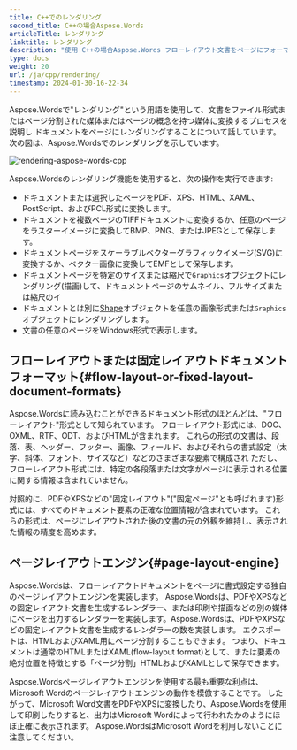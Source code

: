 ```yaml
---
title: C++でのレンダリング
second_title: C++の場合Aspose.Words
articleTitle: レンダリング
linktitle: レンダリング
description: "使用 C++の場合Aspose.Words フローレイアウト文書をページにフォーマットし、そのような文書または選択されたページを他の文書（PDF、HTML、XPSなど）に変換するレンダリング機能。）または画像（TIFF、PNG、SVGなど）。）表示、さらに変換、または印刷のためのフォーマット。"
type: docs
weight: 20
url: /ja/cpp/rendering/
timestamp: 2024-01-30-16-22-34
---
```


Aspose.Wordsで"レンダリング"という用語を使用して、文書をファイル形式またはページ分割された媒体またはページの概念を持つ媒体に変換するプロセスを説明し ドキュメントをページにレンダリングすることについて話しています。 次の図は、Aspose.Wordsでのレンダリングを示しています。

![rendering-aspose-words-cpp](rendering-1.png)

Aspose.Wordsのレンダリング機能を使用すると、次の操作を実行できます:

- ドキュメントまたは選択したページをPDF、XPS、HTML、XAML、PostScript、およびPCL形式に変換します。
- ドキュメントを複数ページのTIFFドキュメントに変換するか、任意のページをラスターイメージに変換してBMP、PNG、またはJPEGとして保存します。
- ドキュメントページをスケーラブルベクターグラフィックイメージ(SVG)に変換するか、ベクター画像に変換してEMFとして保存します。
- ドキュメントページを特定のサイズまたは縮尺で`Graphics`オブジェクトにレンダリング(描画)して、ドキュメントページのサムネイル、フルサイズまたは縮尺のイ
- ドキュメントとは別に[Shape](https://reference.aspose.com/words/cpp/aspose.words.drawing/shape/)オブジェクトを任意の画像形式または`Graphics`オブジェクトにレンダリングします。
- 文書の任意のページをWindows形式で表示します。

## フローレイアウトまたは固定レイアウトドキュメントフォーマット{#flow-layout-or-fixed-layout-document-formats}

Aspose.Wordsに読み込むことができるドキュメント形式のほとんどは、"フローレイアウト"形式として知られています。 フローレイアウト形式には、DOC、OXML、RTF、ODT、およびHTMLが含まれます。 これらの形式の文書は、段落、表、ヘッダー、フッター、画像、フィールド、およびそれらの書式設定（太字、斜体、フォント、サイズなど）などのさまざまな要素で構成され ただし、フローレイアウト形式には、特定の各段落または文字がページに表示される位置に関する情報は含まれていません。

対照的に、PDFやXPSなどの"固定レイアウト"("固定ページ"とも呼ばれます)形式には、すべてのドキュメント要素の正確な位置情報が含まれています。 これらの形式は、ページにレイアウトされた後の文書の元の外観を維持し、表示された情報の精度を高めます。

## ページレイアウトエンジン{#page-layout-engine}

Aspose.Wordsは、フローレイアウトドキュメントをページに書式設定する独自のページレイアウトエンジンを実装します。 Aspose.Wordsは、PDFやXPSなどの固定レイアウト文書を生成するレンダラー、または印刷や描画などの別の媒体にページを出力するレンダラーを実装します。Aspose.Wordsは、PDFやXPSなどの固定レイアウト文書を生成するレンダラーの数を実装します。 エクスポートは、HTMLおよびXAML用にページ分割することもできます。 つまり、ドキュメントは通常のHTMLまたはXAML(flow-layout format)として、または要素の絶対位置を特徴とする「ページ分割」HTMLおよびXAMLとして保存できます。

Aspose.Wordsページレイアウトエンジンを使用する最も重要な利点は、Microsoft Wordのページレイアウトエンジンの動作を模倣することです。 したがって、Microsoft Word文書をPDFやXPSに変換したり、Aspose.Wordsを使用して印刷したりすると、出力はMicrosoft Wordによって行われたかのようにほぼ正確に表示されます。 Aspose.WordsはMicrosoft Wordを利用しないことに注意してください。
